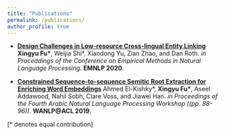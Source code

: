 ```yaml
---
title: "Publications"
permalink: /publications/
author_profile: true
---
```


- [__Design Challenges in Low-resource Cross-lingual Entity Linking__](https://zeyofu.github.io/publication/2020-EDL)
__Xingyu Fu*__, Weijia Shi*, Xiaodong Yu, Zian Zhao, and Dan Roth.
<i>in Proceddings of the Conference on Empirical Methods in Natural Language Processing</i>. __EMNLP 2020__.

- [__Constrained Sequence-to-sequence Semitic Root Extraction for Enriching Word Embeddings__](https://zeyofu.github.io/publication/2019-Arabic)
Ahmed El-Kishky*, __Xingyu Fu*__, Aseel Addawood, Nahil Sobh, Clare Voss, and Jiawei Han.
<i>in Proceedings of the Fourth Arabic Natural Language Processing Workshop ((pp. 88-96))</i>. __WANLP@ACL 2019__.

[\* denotes equal contribution]
